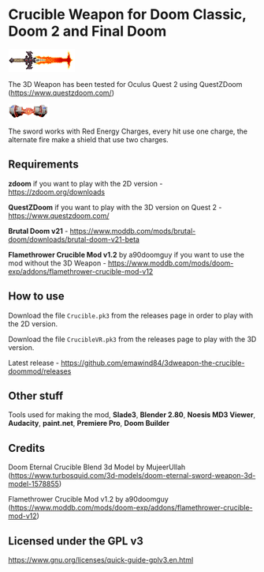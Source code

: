 # Crucible Weapon for Doom Classic, Doom 2 and Final Doom

![Red Energy Charge](/sprites/Weapons/TheCrucible/CRUCA0.png)

The 3D Weapon has been tested for Oculus Quest 2 using QuestZDoom (https://www.questzdoom.com/)


![Red Energy Charge](/sprites/Weapons/TheCrucible/ARENA0.png)

The sword works with Red Energy Charges, every hit use one charge, the alternate fire make a shield that use two charges.


## Requirements

**zdoom** if you want to play with the 2D version - https://zdoom.org/downloads

**QuestZDoom** if you want to play with the 3D version on Quest 2 - https://www.questzdoom.com/

**Brutal Doom v21** - https://www.moddb.com/mods/brutal-doom/downloads/brutal-doom-v21-beta


**Flamethrower Crucible Mod v1.2** by a90doomguy if you want to use the mod without the 3D Weapon - https://www.moddb.com/mods/doom-exp/addons/flamethrower-crucible-mod-v12

## How to use

Download the file `Crucible.pk3` from the releases page in order to play with the 2D version.

Download the file `CrucibleVR.pk3` from the releases page to play with the 3D version.

Latest release - https://github.com/emawind84/3dweapon-the-crucible-doommod/releases


## Other stuff

Tools used for making the mod, **Slade3**, **Blender 2.80**, **Noesis MD3 Viewer**, **Audacity**, **paint.net**, **Premiere Pro**, **Doom Builder**

## Credits

Doom Eternal Crucible Blend 3d Model by MujeerUllah
(https://www.turbosquid.com/3d-models/doom-eternal-sword-weapon-3d-model-1578855)

Flamethrower Crucible Mod v1.2 by a90doomguy
(https://www.moddb.com/mods/doom-exp/addons/flamethrower-crucible-mod-v12)

## Licensed under the GPL v3
https://www.gnu.org/licenses/quick-guide-gplv3.en.html